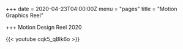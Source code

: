 +++
date = 2020-04-23T04:00:00Z
menu = "pages"
title = "Motion Graphics Reel"

+++
Motion Design Reel 2020

{{< youtube cqk5_qBlk6o >}}